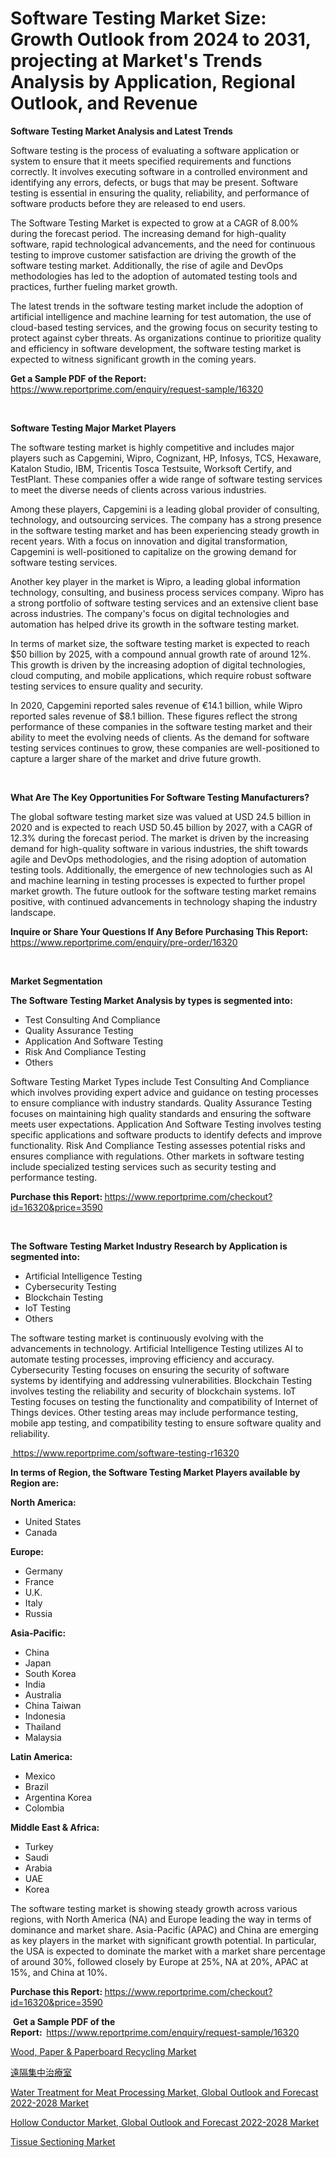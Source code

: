 <p><h1>Software Testing Market Size: Growth Outlook from 2024 to 2031, projecting at Market's Trends Analysis by Application, Regional Outlook, and Revenue</h1></p><p><strong>Software Testing Market Analysis and Latest Trends</strong></p>
<p><p>Software testing is the process of evaluating a software application or system to ensure that it meets specified requirements and functions correctly. It involves executing software in a controlled environment and identifying any errors, defects, or bugs that may be present. Software testing is essential in ensuring the quality, reliability, and performance of software products before they are released to end users.</p><p>The Software Testing Market is expected to grow at a CAGR of 8.00% during the forecast period. The increasing demand for high-quality software, rapid technological advancements, and the need for continuous testing to improve customer satisfaction are driving the growth of the software testing market. Additionally, the rise of agile and DevOps methodologies has led to the adoption of automated testing tools and practices, further fueling market growth.</p><p>The latest trends in the software testing market include the adoption of artificial intelligence and machine learning for test automation, the use of cloud-based testing services, and the growing focus on security testing to protect against cyber threats. As organizations continue to prioritize quality and efficiency in software development, the software testing market is expected to witness significant growth in the coming years.</p></p>
<p><strong>Get a Sample PDF of the Report:&nbsp;</strong> <a href="https://www.reportprime.com/enquiry/request-sample/16320">https://www.reportprime.com/enquiry/request-sample/16320</a></p>
<p>&nbsp;</p>
<p><strong>Software Testing Major Market Players</strong></p>
<p><p>The software testing market is highly competitive and includes major players such as Capgemini, Wipro, Cognizant, HP, Infosys, TCS, Hexaware, Katalon Studio, IBM, Tricentis Tosca Testsuite, Worksoft Certify, and TestPlant. These companies offer a wide range of software testing services to meet the diverse needs of clients across various industries.</p><p>Among these players, Capgemini is a leading global provider of consulting, technology, and outsourcing services. The company has a strong presence in the software testing market and has been experiencing steady growth in recent years. With a focus on innovation and digital transformation, Capgemini is well-positioned to capitalize on the growing demand for software testing services.</p><p>Another key player in the market is Wipro, a leading global information technology, consulting, and business process services company. Wipro has a strong portfolio of software testing services and an extensive client base across industries. The company's focus on digital technologies and automation has helped drive its growth in the software testing market.</p><p>In terms of market size, the software testing market is expected to reach $50 billion by 2025, with a compound annual growth rate of around 12%. This growth is driven by the increasing adoption of digital technologies, cloud computing, and mobile applications, which require robust software testing services to ensure quality and security.</p><p>In 2020, Capgemini reported sales revenue of €14.1 billion, while Wipro reported sales revenue of $8.1 billion. These figures reflect the strong performance of these companies in the software testing market and their ability to meet the evolving needs of clients. As the demand for software testing services continues to grow, these companies are well-positioned to capture a larger share of the market and drive future growth.</p></p>
<p>&nbsp;</p>
<p><strong>What Are The Key Opportunities For Software Testing Manufacturers?</strong></p>
<p><p>The global software testing market size was valued at USD 24.5 billion in 2020 and is expected to reach USD 50.45 billion by 2027, with a CAGR of 12.3% during the forecast period. The market is driven by the increasing demand for high-quality software in various industries, the shift towards agile and DevOps methodologies, and the rising adoption of automation testing tools. Additionally, the emergence of new technologies such as AI and machine learning in testing processes is expected to further propel market growth. The future outlook for the software testing market remains positive, with continued advancements in technology shaping the industry landscape.</p></p>
<p><strong>Inquire or Share Your Questions If Any Before Purchasing This Report:</strong> <a href="https://www.reportprime.com/enquiry/pre-order/16320">https://www.reportprime.com/enquiry/pre-order/16320</a></p>
<p>&nbsp;</p>
<p><strong>Market Segmentation</strong></p>
<p><strong>The Software Testing Market Analysis by types is segmented into:</strong></p>
<p><ul><li>Test Consulting And Compliance</li><li>Quality Assurance Testing</li><li>Application And Software Testing</li><li>Risk And Compliance Testing</li><li>Others</li></ul></p>
<p><p>Software Testing Market Types include Test Consulting And Compliance which involves providing expert advice and guidance on testing processes to ensure compliance with industry standards. Quality Assurance Testing focuses on maintaining high quality standards and ensuring the software meets user expectations. Application And Software Testing involves testing specific applications and software products to identify defects and improve functionality. Risk And Compliance Testing assesses potential risks and ensures compliance with regulations. Other markets in software testing include specialized testing services such as security testing and performance testing.</p></p>
<p><strong>Purchase this Report:&nbsp;</strong><a href="https://www.reportprime.com/checkout?id=16320&price=3590">https://www.reportprime.com/checkout?id=16320&price=3590</a></p>
<p>&nbsp;</p>
<p><strong>The Software Testing Market Industry Research by Application is segmented into:</strong></p>
<p><ul><li>Artificial Intelligence Testing</li><li>Cybersecurity Testing</li><li>Blockchain Testing</li><li>IoT Testing</li><li>Others</li></ul></p>
<p><p>The software testing market is continuously evolving with the advancements in technology. Artificial Intelligence Testing utilizes AI to automate testing processes, improving efficiency and accuracy. Cybersecurity Testing focuses on ensuring the security of software systems by identifying and addressing vulnerabilities. Blockchain Testing involves testing the reliability and security of blockchain systems. IoT Testing focuses on testing the functionality and compatibility of Internet of Things devices. Other testing areas may include performance testing, mobile app testing, and compatibility testing to ensure software quality and reliability.</p></p>
<p><a href="https://www.reportprime.com/software-testing-r16320">&nbsp;https://www.reportprime.com/software-testing-r16320</a></p>
<p><strong>In terms of Region, the Software Testing Market Players available by Region are:</strong></p>
<p>
    <p> <strong> North America: </strong>
        <ul>
            <li>United States</li>
            <li>Canada</li>
        </ul>
        </p> 
    <p> <strong> Europe: </strong>
        <ul>
            <li>Germany</li>
            <li>France</li>
            <li>U.K.</li>
            <li>Italy</li>
            <li>Russia</li>
        </ul>
        </p> 
    <p> <strong> Asia-Pacific: </strong>
        <ul>
            <li>China</li>
            <li>Japan</li>
            <li>South Korea</li>
            <li>India</li>
            <li>Australia</li>
            <li>China Taiwan</li>
            <li>Indonesia</li>
            <li>Thailand</li>
            <li>Malaysia</li>
        </ul>
        </p> 
    <p> <strong> Latin America: </strong>
        <ul>
            <li>Mexico</li>
            <li>Brazil</li>
            <li>Argentina Korea</li>
            <li>Colombia</li>
        </ul>
        </p> 
    <p> <strong> Middle East & Africa: </strong>
        <ul>
            <li>Turkey</li>
            <li>Saudi</li>
            <li>Arabia</li>
            <li>UAE</li>
            <li>Korea</li>
        </ul>
    </p>
    </p>
<p><p>The software testing market is showing steady growth across various regions, with North America (NA) and Europe leading the way in terms of dominance and market share. Asia-Pacific (APAC) and China are emerging as key players in the market with significant growth potential. In particular, the USA is expected to dominate the market with a market share percentage of around 30%, followed closely by Europe at 25%, NA at 20%, APAC at 15%, and China at 10%.</p></p>
<p><strong>Purchase this Report: </strong><a href="https://www.reportprime.com/checkout?id=16320&price=3590">https://www.reportprime.com/checkout?id=16320&price=3590</a></p>
<p>&nbsp;<strong>Get a Sample PDF of the Report:&nbsp;&nbsp;</strong><a href="https://www.reportprime.com/enquiry/request-sample/16320">https://www.reportprime.com/enquiry/request-sample/16320</a></p>
<p><strong></strong></p>
<p><p><a href="https://github.com/mahnoor2003/Market-Research-Report-List-6/blob/main/wood-paper-paperboard-recycling-market.md">Wood, Paper & Paperboard Recycling Market</a></p><p><a href="https://medium.com/@kw8enloe/%E3%83%86%E3%83%AC%E9%9B%86%E4%B8%AD%E6%B2%BB%E7%99%82%E5%AE%A4%E5%B8%82%E5%A0%B4%E9%9D%A9%E5%91%BD-2024%E5%B9%B4-2031%E5%B9%B4-%E6%AC%A1%E3%81%AE10%E5%B9%B4%E3%82%92%E5%BD%A2%E4%BD%9C%E3%82%8B%E5%B8%82%E5%A0%B4%E3%83%88%E3%83%AC%E3%83%B3%E3%83%89-b3ccddce4e3b">遠隔集中治療室</a></p><p><a href="https://issuu.com/reportprime-2/docs/water-treatment-for-meat-processing_1d84b13f1c95fd">Water Treatment for Meat Processing Market, Global Outlook and Forecast 2022-2028 Market</a></p><p><a href="https://issuu.com/reportprime-2/docs/hollow-conductor-market-global-outl_ef71be78218235">Hollow Conductor Market, Global Outlook and Forecast 2022-2028 Market</a></p><p><a href="https://medium.com/@clairedivash14/tissue-sectioning-market-size-growth-and-industry-analysis-by-market-segmentation-and-regional-90edf01a47ac">Tissue Sectioning Market</a></p></p>